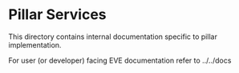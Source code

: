 # Pillar Services

This directory contains internal documentation specific to pillar implementation.

For user (or developer) facing EVE documentation refer to ../../docs
